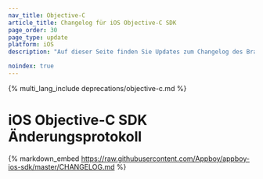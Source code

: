 ```yaml
---
nav_title: Objective-C
article_title: Changelog für iOS Objective-C SDK
page_order: 30
page_type: update
platform: iOS
description: "Auf dieser Seite finden Sie Updates zum Changelog des Braze SDK für iOS Objective-C."

noindex: true
---
```


{% multi_lang_include deprecations/objective-c.md %}

# iOS Objective-C SDK Änderungsprotokoll

{% markdown_embed https://raw.githubusercontent.com/Appboy/appboy-ios-sdk/master/CHANGELOG.md %}
